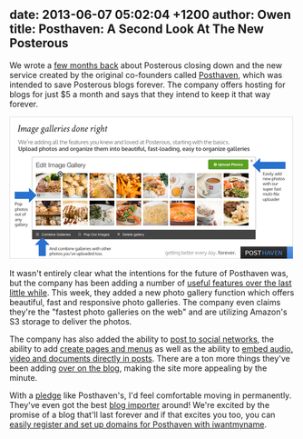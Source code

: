 date: 2013-06-07 05:02:04 +1200
author: Owen
title: Posthaven: A Second Look At The New Posterous
----

We wrote a [few months back](https://iwantmyname.com/blog/2013/03/migrating-your-site-and-custom-domain-from-posterous-to-posthaven-made-easy.html) about Posterous closing down and the new service created by the original co-founders called [Posthaven](http://posthaven.com), which was intended to save Posterous blogs forever. The company offers hosting for blogs for just $5 a month and says that they intend to keep it that way forever.

![medium_image-galleries.png](/media/2013-06-07-medium_image-galleries-thumb-500x250-279.png)

It wasn't entirely clear what the intentions for the future of Posthaven was, but the company has been adding a number of [useful features over the last little while](http://blog.posthaven.com/posthaven-launches-fast-beautiful-image-galleries). This week, they added a new photo gallery function which offers beautiful, fast and responsive photo galleries. The company even claims they're the "fastest photo galleries on the web" and are utilizing Amazon's S3 storage to deliver the photos.

The company has also added the ability to [post to social networks](http://blog.posthaven.com/one-step-closer-to-posterous-parity-autopost-to-twitter-and-facebook), the ability to add [create pages and menus](http://blog.posthaven.com/new-features-pages-links-and-menus) as well as the ability to [embed audio, video and documents directly in posts](http://blog.posthaven.com/new-features-post-video-audio-and-documents). There are a ton more things they've been adding [over on the blog](http://blog.posthaven.com/), making the site more appealing by the minute.

With a [pledge](https://posthaven.com/our_pledge) like Posthaven's, I'd feel comfortable moving in permanently. They've even got the best [blog importer](http://blog.posthaven.com/the-posterous-migration-guide) around! We're excited by the promise of a blog that'll last forever and if that excites you too, you can [easily register and set up domains for Posthaven with iwantmyname](https://iwantmyname.com/services/blog-hosting/).
